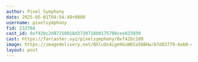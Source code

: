 ```yaml
---
author: Pixel Symphony
date: 2025-05-01T04:54:49+0000
username: pixelsymphony
fid: 232704
cast_id: 0xf42bc2d97210018d3739718b0175798cee833939
cast: https://farcaster.xyz/pixelsymphony/0xf42bc2d9
image: https://imagedelivery.net/BXluQx4ige9GuW0Ia56BHw/b7d83779-beb0-44e1-6707-8f6f0fbb2800/original
layout: post
---
```


<img src='https://imagedelivery.net/BXluQx4ige9GuW0Ia56BHw/b7d83779-beb0-44e1-6707-8f6f0fbb2800/original' alt='' referrerpolicy='no-referrer'/>
